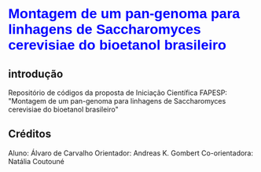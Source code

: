 # <span style="color:blue; font-family:'Arial';">Montagem de um pan-genoma para linhagens de Saccharomyces cerevisiae do bioetanol brasileiro</span>

## introdução

Repositório de códigos da proposta de Iniciação Científica FAPESP: "Montagem de um pan-genoma para linhagens de Saccharomyces cerevisiae do bioetanol brasileiro"

## Créditos

Aluno: Álvaro de Carvalho
Orientador: Andreas K. Gombert
Co-orientadora: Natália Coutouné
